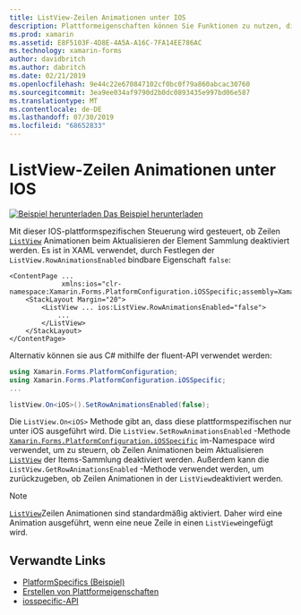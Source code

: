 ```yaml
---
title: ListView-Zeilen Animationen unter IOS
description: Plattformeigenschaften können Sie Funktionen zu nutzen, die nur auf einer bestimmten Plattform verfügbar ist ohne die Implementierung der benutzerdefinierten Renderern und Effekte. In diesem Artikel wird erläutert, wie Sie die plattformspezifische IOS-Anwendung nutzen können, um zu steuern, ob Zeilen Animationen beim Aktualisieren der ListView Items-Auflistung deaktiviert werden.
ms.prod: xamarin
ms.assetid: E8F5103F-4D8E-4A5A-A16C-7FA14EE786AC
ms.technology: xamarin-forms
author: davidbritch
ms.author: dabritch
ms.date: 02/21/2019
ms.openlocfilehash: 9e44c22e670847102cf0bc0f79a860abcac30760
ms.sourcegitcommit: 3ea9ee034af9790d2b0dc0893435e997bd06e587
ms.translationtype: MT
ms.contentlocale: de-DE
ms.lasthandoff: 07/30/2019
ms.locfileid: "68652833"
---
```

# <a name="listview-row-animations-on-ios"></a>ListView-Zeilen Animationen unter IOS

[![Beispiel herunterladen](~/media/shared/download.png) Das Beispiel herunterladen](https://docs.microsoft.com/samples/xamarin/xamarin-forms-samples/userinterface-platformspecifics)

Mit dieser IOS-plattformspezifischen Steuerung wird gesteuert, ob Zeilen [`ListView`](xref:Xamarin.Forms.ListView) Animationen beim Aktualisieren der Element Sammlung deaktiviert werden. Es ist in XAML verwendet, durch Festlegen der `ListView.RowAnimationsEnabled` bindbare Eigenschaft `false`:

```xaml
<ContentPage ...
             xmlns:ios="clr-namespace:Xamarin.Forms.PlatformConfiguration.iOSSpecific;assembly=Xamarin.Forms.Core">
    <StackLayout Margin="20">
        <ListView ... ios:ListView.RowAnimationsEnabled="false">
            ...
        </ListView>
    </StackLayout>
</ContentPage>
```

Alternativ können sie aus C# mithilfe der fluent-API verwendet werden:

```csharp
using Xamarin.Forms.PlatformConfiguration;
using Xamarin.Forms.PlatformConfiguration.iOSSpecific;
...

listView.On<iOS>().SetRowAnimationsEnabled(false);
```

Die `ListView.On<iOS>` Methode gibt an, dass diese plattformspezifischen nur unter iOS ausgeführt wird. Die `ListView.SetRowAnimationsEnabled` -Methode [`Xamarin.Forms.PlatformConfiguration.iOSSpecific`](xref:Xamarin.Forms.PlatformConfiguration.iOSSpecific) im-Namespace wird verwendet, um zu steuern, ob Zeilen Animationen beim Aktualisieren [`ListView`](xref:Xamarin.Forms.ListView) der Items-Sammlung deaktiviert werden. Außerdem kann die `ListView.GetRowAnimationsEnabled` -Methode verwendet werden, um zurückzugeben, ob Zeilen Animationen in der `ListView`deaktiviert werden.

> [!NOTE]
> [`ListView`](xref:Xamarin.Forms.ListView)Zeilen Animationen sind standardmäßig aktiviert. Daher wird eine Animation ausgeführt, wenn eine neue Zeile in einen `ListView`eingefügt wird.

## <a name="related-links"></a>Verwandte Links

- [PlatformSpecifics (Beispiel)](https://docs.microsoft.com/samples/xamarin/xamarin-forms-samples/userinterface-platformspecifics)
- [Erstellen von Plattformeigenschaften](~/xamarin-forms/platform/platform-specifics/index.md#creating-platform-specifics)
- [iosspecific-API](xref:Xamarin.Forms.PlatformConfiguration.iOSSpecific)
